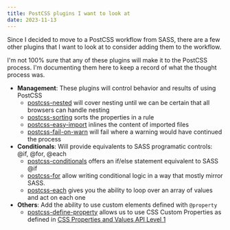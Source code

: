 ```yaml
---
title: PostCSS plugins I want to look at
date: 2023-11-13
---
```


Since I decided to move to a PostCSS workflow from SASS, there are a few other plugins that I want to look at to consider adding them to the workflow.

I'm not 100% sure that any of these plugins will make it to the PostCSS process. I'm documenting them here to keep a record of what the thought process was.

* **Management**: These plugins will control behavior and results of using PostCSS
  * [postcss-nested](https://github.com/postcss/postcss-nested) will cover nesting until we can be certain that all browsers can handle nesting
  * [postcss-sorting](https://github.com/hudochenkov/postcss-sorting) sorts the properties in a rule
  * [postcss-easy-import](https://github.com/TrySound/postcss-easy-import) inlines the content of imported files
  * [postcss-fail-on-warn](https://github.com/postcss/postcss-fail-on-warn) will fail where a warning would have continued the process
* **Conditionals**: Will provide equivalents to SASS programatic controls: @if, @for, @each
  * [postcss-conditionals](https://www.npmjs.com/package/postcss-conditionals) offers an if/else statement equivalent to SASS @if
  * [postcss-for](https://github.com/antyakushev/postcss-for) allow writing conditional logic in a way that mostly mirror SASS.
  * [postcss-each](https://www.npmjs.com/package/postcss-each) gives you the ability to loop over an array of values and act on each one
* **Others**: Add the ability to use custom elements defined with `@property`
  * [postcss-define-property](https://www.npmjs.com/package/postcss-define-property) allows us to use CSS Custom Properties as defined in [CSS Properties and Values API Level 1](https://drafts.css-houdini.org/css-properties-values-api/)
